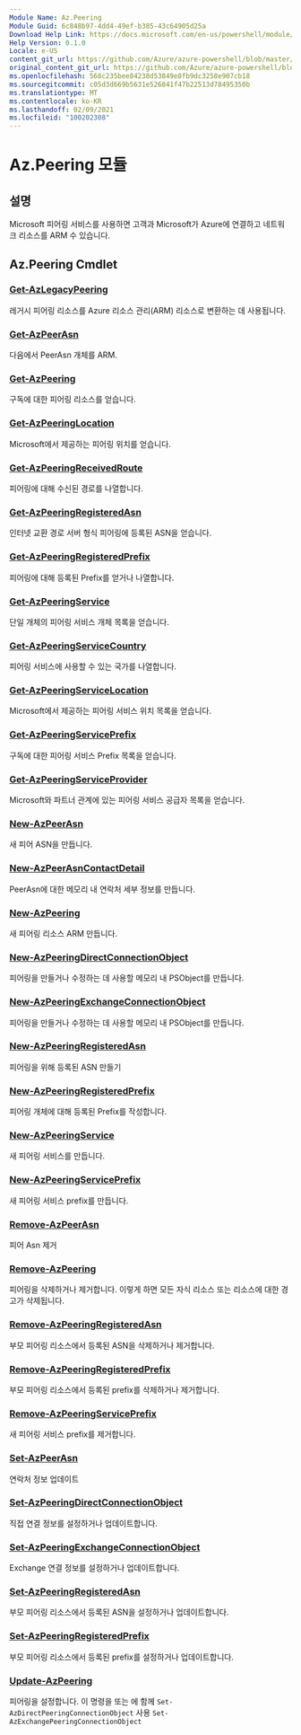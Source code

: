 ```yaml
---
Module Name: Az.Peering
Module Guid: 6c848b97-4dd4-49ef-b385-43c64905d25a
Download Help Link: https://docs.microsoft.com/en-us/powershell/module/az.peering.md
Help Version: 0.1.0
Locale: e-US
content_git_url: https://github.com/Azure/azure-powershell/blob/master/src/Peering/Peering/help/Az.Peering.md
original_content_git_url: https://github.com/Azure/azure-powershell/blob/master/src/Peering/Peering/help/Az.Peering.md
ms.openlocfilehash: 568c235bee84238d53849e8fb9dc3258e907cb18
ms.sourcegitcommit: c05d3d669b5631e526841f47b22513d78495350b
ms.translationtype: MT
ms.contentlocale: ko-KR
ms.lasthandoff: 02/09/2021
ms.locfileid: "100202308"
---
```

# Az.Peering 모듈
## 설명
Microsoft 피어링 서비스를 사용하면 고객과 Microsoft가 Azure에 연결하고 네트워크 리소스를 ARM 수 있습니다.

## Az.Peering Cmdlet
### [Get-AzLegacyPeering](Get-AzLegacyPeering.md)
레거시 피어링 리소스를 Azure 리소스 관리(ARM) 리소스로 변환하는 데 사용됩니다. 

### [Get-AzPeerAsn](Get-AzPeerAsn.md)
다음에서 PeerAsn 개체를 ARM.

### [Get-AzPeering](Get-AzPeering.md)
구독에 대한 피어링 리소스를 얻습니다.

### [Get-AzPeeringLocation](Get-AzPeeringLocation.md)
Microsoft에서 제공하는 피어링 위치를 얻습니다.

### [Get-AzPeeringReceivedRoute](Get-AzPeeringReceivedRoute.md)
피어링에 대해 수신된 경로를 나열합니다.

### [Get-AzPeeringRegisteredAsn](Get-AzPeeringRegisteredAsn.md)
인터넷 교환 경로 서버 형식 피어링에 등록된 ASN을 얻습니다.

### [Get-AzPeeringRegisteredPrefix](Get-AzPeeringRegisteredPrefix.md)
피어링에 대해 등록된 Prefix를 얻거나 나열합니다.

### [Get-AzPeeringService](Get-AzPeeringService.md)
단일 개체의 피어링 서비스 개체 목록을 얻습니다.

### [Get-AzPeeringServiceCountry](Get-AzPeeringServiceCountry.md)
피어링 서비스에 사용할 수 있는 국가를 나열합니다.

### [Get-AzPeeringServiceLocation](Get-AzPeeringServiceLocation.md)
Microsoft에서 제공하는 피어링 서비스 위치 목록을 얻습니다.

### [Get-AzPeeringServicePrefix](Get-AzPeeringServicePrefix.md)
구독에 대한 피어링 서비스 Prefix 목록을 얻습니다.

### [Get-AzPeeringServiceProvider](Get-AzPeeringServiceProvider.md)
Microsoft와 파트너 관계에 있는 피어링 서비스 공급자 목록을 얻습니다.

### [New-AzPeerAsn](New-AzPeerAsn.md)
새 피어 ASN을 만듭니다. 

### [New-AzPeerAsnContactDetail](New-AzPeerAsnContactDetail.md)
PeerAsn에 대한 메모리 내 연락처 세부 정보를 만듭니다. 

### [New-AzPeering](New-AzPeering.md)
새 피어링 리소스 ARM 만듭니다.

### [New-AzPeeringDirectConnectionObject](New-AzPeeringDirectConnectionObject.md)
피어링을 만들거나 수정하는 데 사용할 메모리 내 PSObject를 만듭니다.

### [New-AzPeeringExchangeConnectionObject](New-AzPeeringExchangeConnectionObject.md)
피어링을 만들거나 수정하는 데 사용할 메모리 내 PSObject를 만듭니다.

### [New-AzPeeringRegisteredAsn](New-AzPeeringRegisteredAsn.md)
피어링을 위해 등록된 ASN 만들기

### [New-AzPeeringRegisteredPrefix](New-AzPeeringRegisteredPrefix.md)
피어링 개체에 대해 등록된 Prefix를 작성합니다.

### [New-AzPeeringService](New-AzPeeringService.md)
새 피어링 서비스를 만듭니다.

### [New-AzPeeringServicePrefix](New-AzPeeringServicePrefix.md)
새 피어링 서비스 prefix를 만듭니다.

### [Remove-AzPeerAsn](Remove-AzPeerAsn.md)
피어 Asn 제거

### [Remove-AzPeering](Remove-AzPeering.md)
피어링을 삭제하거나 제거합니다. 이렇게 하면 모든 자식 리소스 또는 리소스에 대한 경고가 삭제됩니다.

### [Remove-AzPeeringRegisteredAsn](Remove-AzPeeringRegisteredAsn.md)
부모 피어링 리소스에서 등록된 ASN을 삭제하거나 제거합니다.

### [Remove-AzPeeringRegisteredPrefix](Remove-AzPeeringRegisteredPrefix.md)
부모 피어링 리소스에서 등록된 prefix를 삭제하거나 제거합니다.

### [Remove-AzPeeringServicePrefix](Remove-AzPeeringServicePrefix.md)
새 피어링 서비스 prefix를 제거합니다.

### [Set-AzPeerAsn](Set-AzPeerAsn.md)
연락처 정보 업데이트

### [Set-AzPeeringDirectConnectionObject](Set-AzPeeringDirectConnectionObject.md)
직접 연결 정보를 설정하거나 업데이트합니다. 

### [Set-AzPeeringExchangeConnectionObject](Set-AzPeeringExchangeConnectionObject.md)
Exchange 연결 정보를 설정하거나 업데이트합니다. 

### [Set-AzPeeringRegisteredAsn](Set-AzPeeringRegisteredAsn.md)
부모 피어링 리소스에서 등록된 ASN을 설정하거나 업데이트합니다.

### [Set-AzPeeringRegisteredPrefix](Set-AzPeeringRegisteredPrefix.md)
부모 피어링 리소스에서 등록된 prefix를 설정하거나 업데이트합니다.

### [Update-AzPeering](Update-AzPeering.md)
피어링을 설정합니다. 이 명령을 또는 에 함께 `Set-AzDirectPeeringConnectionObject` 사용 `Set-AzExchangePeeringConnectionObject`

